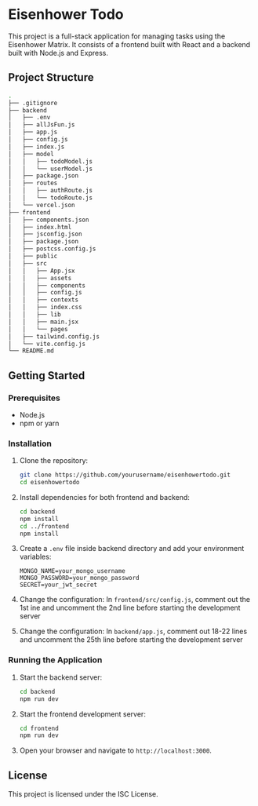 # Eisenhower Todo

This project is a full-stack application for managing tasks using the Eisenhower Matrix. It consists of a frontend built with React and a backend built with Node.js and Express.

## Project Structure

```bash
.
├── .gitignore
├── backend
│   ├── .env
│   ├── allJsFun.js
│   ├── app.js
│   ├── config.js
│   ├── index.js
│   ├── model
│   │   ├── todoModel.js
│   │   └── userModel.js
│   ├── package.json
│   ├── routes
│   │   ├── authRoute.js
│   │   └── todoRoute.js
│   └── vercel.json
├── frontend
│   ├── components.json
│   ├── index.html
│   ├── jsconfig.json
│   ├── package.json
│   ├── postcss.config.js
│   ├── public
│   ├── src
│   │   ├── App.jsx
│   │   ├── assets
│   │   ├── components
│   │   ├── config.js
│   │   ├── contexts
│   │   ├── index.css
│   │   ├── lib
│   │   ├── main.jsx
│   │   └── pages
│   ├── tailwind.config.js
│   └── vite.config.js
└── README.md
```

## Getting Started

### Prerequisites

- Node.js
- npm or yarn

### Installation

1. Clone the repository:
    ```sh
    git clone https://github.com/yourusername/eisenhowertodo.git
    cd eisenhowertodo
    ```

2. Install dependencies for both frontend and backend:
    ```sh
    cd backend
    npm install
    cd ../frontend
    npm install
    ```

3. Create a `.env` file inside backend directory and add your environment variables:
    ```env
    MONGO_NAME=your_mongo_username
    MONGO_PASSWORD=your_mongo_password
    SECRET=your_jwt_secret
    ```

4. Change the configuration:
    In `frontend/src/config.js`, comment out the 1st ine and uncomment the 2nd line before starting the development server

5. Change the configuration:
    In `backend/app.js`, comment out 18-22 lines and uncomment the 25th line before starting the development server

### Running the Application

1. Start the backend server:
    ```sh
    cd backend
    npm run dev
    ```

2. Start the frontend development server:
    ```sh
    cd frontend
    npm run dev
    ```

3. Open your browser and navigate to `http://localhost:3000`.

## License

This project is licensed under the ISC License.